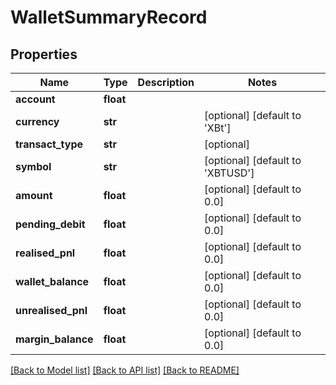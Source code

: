 # WalletSummaryRecord

## Properties
Name | Type | Description | Notes
------------ | ------------- | ------------- | -------------
**account** | **float** |  | 
**currency** | **str** |  | [optional] [default to 'XBt']
**transact_type** | **str** |  | [optional] 
**symbol** | **str** |  | [optional] [default to 'XBTUSD']
**amount** | **float** |  | [optional] [default to 0.0]
**pending_debit** | **float** |  | [optional] [default to 0.0]
**realised_pnl** | **float** |  | [optional] [default to 0.0]
**wallet_balance** | **float** |  | [optional] [default to 0.0]
**unrealised_pnl** | **float** |  | [optional] [default to 0.0]
**margin_balance** | **float** |  | [optional] [default to 0.0]

[[Back to Model list]](../README.md#documentation-for-models) [[Back to API list]](../README.md#documentation-for-api-endpoints) [[Back to README]](../README.md)


